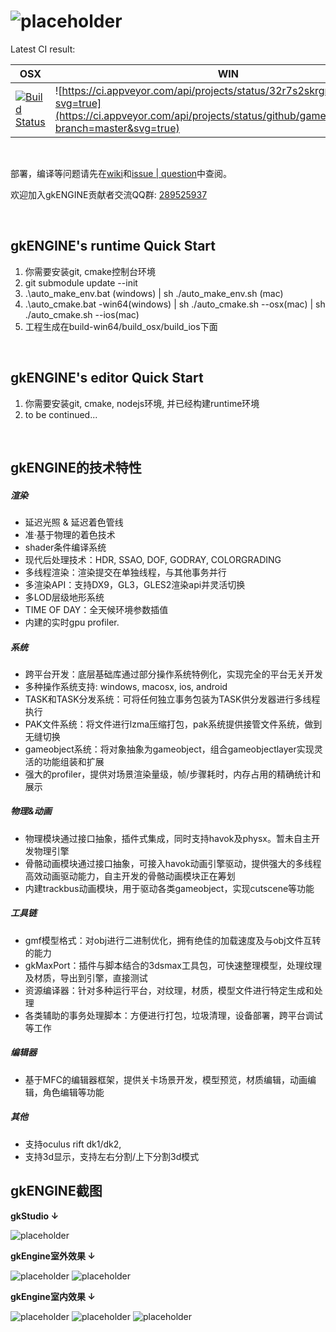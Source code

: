 ![placeholder](https://raw.githubusercontent.com/gameknife/gameknife.github.io/master/images/gkengine_logo.png "logo")
========

Latest CI result:

| OSX | WIN |
| --- | --- |
|[![Build Status](https://travis-ci.org/gameknife/gkEngine.svg?branch=master)](https://travis-ci.org/gameknife/gkEngine)|![https://ci.appveyor.com/api/projects/status/32r7s2skrgm9ubva?svg=true](https://ci.appveyor.com/api/projects/status/github/gameknife/gkengine?branch=master&svg=true)|

<br>

部署，编译等问题请先在[wiki](https://github.com/gameknife/gkEngine/wiki)和[issue  |   question](https://github.com/gameknife/gkEngine/labels/question)中查阅。

欢迎加入gkENGINE贡献者交流QQ群: [289525937](http://jq.qq.com/?_wv=1027&k=fSv16p)

<br>

gkENGINE's runtime Quick Start
---

1. 你需要安装git, cmake控制台环境
1. git submodule update --init
1. .\auto_make_env.bat (windows) | sh ./auto_make_env.sh (mac)
1. .\auto_cmake.bat -win64(windows) | sh ./auto_cmake.sh --osx(mac) | sh ./auto_cmake.sh --ios(mac)
1. 工程生成在build-win64/build_osx/build_ios下面

<br>

gkENGINE's editor Quick Start
---

1. 你需要安装git, cmake, nodejs环境, 并已经构建runtime环境
1. to be continued...

<br>

gkENGINE的技术特性
---

##### 渲染

* 延迟光照 & 延迟着色管线
* 准·基于物理的着色技术
* shader条件编译系统
* 现代后处理技术：HDR, SSAO, DOF, GODRAY, COLORGRADING
* 多线程渲染：渲染提交在单独线程，与其他事务并行
* 多渲染API：支持DX9，GL3，GLES2渲染api并灵活切换
* 多LOD层级地形系统
* TIME OF DAY：全天候环境参数插值
* 内建的实时gpu profiler.

##### 系统

* 跨平台开发：底层基础库通过部分操作系统特例化，实现完全的平台无关开发
* 多种操作系统支持: windows, macosx, ios, android
* TASK和TASK分发系统：可将任何独立事务包装为TASK供分发器进行多线程执行
* PAK文件系统：将文件进行lzma压缩打包，pak系统提供接管文件系统，做到无缝切换
* gameobject系统：将对象抽象为gameobject，组合gameobjectlayer实现灵活的功能组装和扩展
* 强大的profiler，提供对场景渲染量级，帧/步骤耗时，内存占用的精确统计和展示

##### 物理&动画

* 物理模块通过接口抽象，插件式集成，同时支持havok及physx。暂未自主开发物理引擎
* 骨骼动画模块通过接口抽象，可接入havok动画引擎驱动，提供强大的多线程高效动画驱动能力，自主开发的骨骼动画模块正在筹划
* 内建trackbus动画模块，用于驱动各类gameobject，实现cutscene等功能

##### 工具链

* gmf模型格式：对obj进行二进制优化，拥有绝佳的加载速度及与obj文件互转的能力
* gkMaxPort：插件与脚本结合的3dsmax工具包，可快速整理模型，处理纹理及材质，导出到引擎，直接测试
* 资源编译器：针对多种运行平台，对纹理，材质，模型文件进行特定生成和处理
* 各类辅助的事务处理脚本：方便进行打包，垃圾清理，设备部署，跨平台调试等工作

##### 编辑器

* 基于MFC的编辑器框架，提供关卡场景开发，模型预览，材质编辑，动画编辑，角色编辑等功能

##### 其他

* 支持oculus rift dk1/dk2,
* 支持3d显示，支持左右分割/上下分割3d模式

gkENGINE截图
---

**gkStudio  ↓**

![placeholder](https://raw.githubusercontent.com/gameknife/gameknife.github.io/master/images/gkstudio.jpg "gkStudio截图")

**gkEngine室外效果  ↓**

![placeholder](https://raw.githubusercontent.com/gameknife/gameknife.github.io/master/images/out1.jpg "gkEngine室外截图1")
![placeholder](https://raw.githubusercontent.com/gameknife/gameknife.github.io/master/images/out2.jpg "gkEngine室外截图2")

**gkEngine室内效果  ↓**

![placeholder](https://raw.githubusercontent.com/gameknife/gameknife.github.io/master/images/indoor1.jpg "gkEngine室内截图1")
![placeholder](https://raw.githubusercontent.com/gameknife/gameknife.github.io/master/images/indoor2.jpg "gkEngine室内截图2")
![placeholder](https://raw.githubusercontent.com/gameknife/gameknife.github.io/master/images/indoor3.jpg "gkEngine室内截图3")
